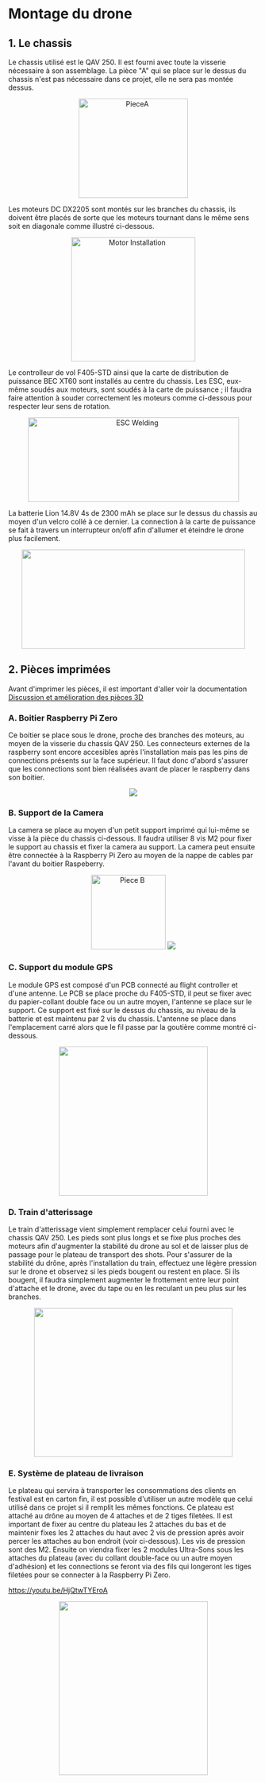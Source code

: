 # Montage du drone

## 1. Le chassis

Le chassis utilisé est le QAV 250. Il est fourni avec toute la visserie nécessaire à son assemblage. La pièce "A" qui se place sur le dessus du chassis n'est pas nécessaire dans ce projet, elle ne sera pas montée dessus.

<p align="center"><img src="https://user-images.githubusercontent.com/50197705/117539922-ffa48400-b00c-11eb-9665-dfd01454da7d.png" alt="PieceA" width="220" height="200">


Les moteurs DC DX2205 sont montés sur les branches du chassis, ils doivent être placés de sorte que les moteurs tournant dans le même sens soit en diagonale comme illustré ci-dessous.

<p align="center"><img src="https://user-images.githubusercontent.com/50197705/117539686-0a124e00-b00c-11eb-8e64-1dd3038c38f5.png" alt="Motor Installation" width="250" height="250">


Le controlleur de vol F405-STD ainsi que la carte de distribution de puissance BEC XT60 sont installés au centre du chassis. Les ESC, eux-même soudés aux moteurs, sont soudés à la carte de puissance ; il faudra faire attention à souder correctement les moteurs comme ci-dessous pour respecter leur sens de rotation.

<p align="center"><img src="https://user-images.githubusercontent.com/50197705/117539449-fca89400-b00a-11eb-99fa-17694d365739.png" alt="ESC Welding" width="425" height="170">
  
La batterie Lion 14.8V 4s de 2300 mAh se place sur le dessus du chassis au moyen d'un velcro collé à ce dernier. La connection à la carte de puissance se fait à travers un interrupteur on/off afin d'allumer et éteindre le drone plus facilement.

<p align="center"><img src="https://user-images.githubusercontent.com/50197705/117622748-4613f300-b173-11eb-91b9-065400a7a09e.jpg" width="450" height="200">

## 2. Pièces imprimées

Avant d'imprimer les pièces, il est important d'aller voir la documentation [Discussion et amélioration des pièces 3D](https://github.com/BasileAmeeuw/DroneDelivreur/blob/main/Design3D%20STL/Discussion%20et%20am%C3%A9lioration%20des%20pi%C3%A8ces%203D.md)

### A. Boitier Raspberry Pi Zero

Ce boitier se place sous le drone, proche des branches des moteurs, au moyen de la visserie du chassis QAV 250. Les connecteurs externes de la raspberry sont encore accesibles après l'installation mais pas les pins de connections présents sur la face supérieur. Il faut donc d'abord s'assurer que les connections sont bien réalisées avant de placer le raspberry dans son boitier.

<p align="center"><img src="https://user-images.githubusercontent.com/50197705/117622465-f03f4b00-b172-11eb-977d-352fc7abe302.jpg">


### B. Support de la Camera 

La camera se place au moyen d'un petit support imprimé qui lui-même se visse à la pièce du chassis ci-dessous. Il faudra utiliser 8 vis M2 pour fixer le support au chassis et fixer la camera au support. La camera peut ensuite être connectée à la Raspberry Pi Zero au moyen de la nappe de cables par l'avant du boitier Raspeberry.

<p align="center"><img src="https://user-images.githubusercontent.com/50197705/117539412-cc60f580-b00a-11eb-93cb-357e965fd160.png" alt="Piece B" width="150" height="150">
<img src="https://user-images.githubusercontent.com/50197705/117622277-c25a0680-b172-11eb-83e3-c3af50b357aa.jpg">


### C. Support du module GPS

Le module GPS est composé d'un PCB connecté au flight controller et d'une antenne. Le PCB se place proche du F405-STD, il peut se fixer avec du papier-collant double face ou un autre moyen, l'antenne se place sur le support. Ce support est fixé sur le dessus du chassis, au niveau de la batterie et est maintenu par 2 vis du chassis. L'antenne se place dans l'emplacement carré alors que le fil passe par la goutière comme montré ci-dessous.

<p align="center"><img src="https://user-images.githubusercontent.com/50197705/117624936-c4719480-b175-11eb-9fef-ea072607e269.jpg" width="300" height="300">


### D. Train d'atterissage

Le train d'atterissage vient simplement remplacer celui fourni avec le chassis QAV 250. Les pieds sont plus longs et se fixe plus proches des moteurs afin d'augmenter la stabilité du drone au sol et de laisser plus de passage pour le plateau de transport des shots. Pour s'assurer de la stabilité du drône, après l'installation du train, effectuez une légère pression sur le drone et observez si les pieds bougent ou restent en place. Si ils bougent, il faudra simplement augmenter le frottement entre leur point d'attache et le drone, avec du tape ou en les reculant un peu plus sur les branches.

<p align="center"><img src="https://user-images.githubusercontent.com/50197705/117625114-f5ea6000-b175-11eb-8899-a028d8de8392.jpg" width="400" height="300">

  
### E. Système de plateau de livraison

Le plateau qui servira à transporter les consommations des clients en festival est en carton fin, il est possible d'utiliser un autre modèle que celui utilisé dans ce projet si il remplit les mêmes fonctions. Ce plateau est attaché au drône au moyen de 4 attaches et de 2 tiges filetées. Il est important de fixer au centre du plateau les 2 attaches du bas et de maintenir fixes les 2 attaches du haut avec 2 vis de pression après avoir percer les attaches au bon endroit (voir ci-dessous). Les vis de pression sont des M2.
Ensuite on viendra fixer les 2 modules Ultra-Sons sous les attaches du plateau (avec du collant double-face ou un autre moyen d'adhésion) et les connections se feront via des fils qui longeront les tiges filetées pour se connecter à la Raspberry Pi Zero.

https://youtu.be/HjQtwTYEroA

<p align="center"><img src="https://user-images.githubusercontent.com/50197705/117624823-a310a880-b175-11eb-83eb-096304fb49ca.jpg" width="300" height="350">


